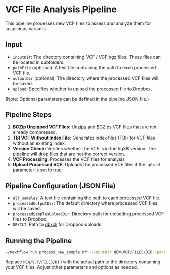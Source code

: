 # VCF File Analysis Pipeline

This pipeline processes new VCF files to assess and analyze them for suspicious variants.

## Input

- `inputDir`: The directory containing VCF / VCF.bgz files. These files can be located in subfolders.
- `pathFile` (optional): A text file containing the path to each processed VCF file.
- `outputDir` (optional): The directory where the processed VCF files will be saved.
- `upload`: Specifies whether to upload the processed file to Dropbox.

(Note: Optional parameters can be defined in the pipeline JSON file.)

## Pipeline Steps

1. **BGZip Unzipped VCF Files:** Unzips and BGZips VCF files that are not already compressed.
2. **TBI VCF Without Index File:** Generates index files (TBI) for VCF files without an existing index.
3. **Version Check:** Verifies whether the VCF is in the hg38 version. The pipeline will drop files that are not the correct version.
4. **VCF Processing:** Processes the VCF files for analysis.
5. **Upload Processed VCF:** Uploads the processed VCF files if the `upload` parameter is set to true.

## Pipeline Configuration (JSON File)

- `all_samples`: A text file containing the path to each processed VCF file.
- `processedOutputDir`: The default directory where processed VCF files will be saved.
- `processedSamplesUploadDir`: Directory path for uploading processed VCF files to Dropbox.
- `DBXCLI`: Path to [dbxcli](https://github.com/dropbox/dbxcli) for Dropbox uploads.

## Running the Pipeline

```bash
~/nextflow run process_new_sample.nf --inputDir NEW/VCF/FILES/DIR -params-file process_new_sample.json --upload true -c process-selector.config
```

Replace `NEW/VCF/FILES/DIR` with the actual path to the directory containing your VCF files. Adjust other parameters and options as needed.
